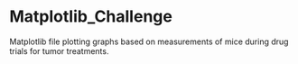 # Matplotlib_Challenge

Matplotlib file plotting graphs based on measurements of mice during drug trials for tumor treatments.
